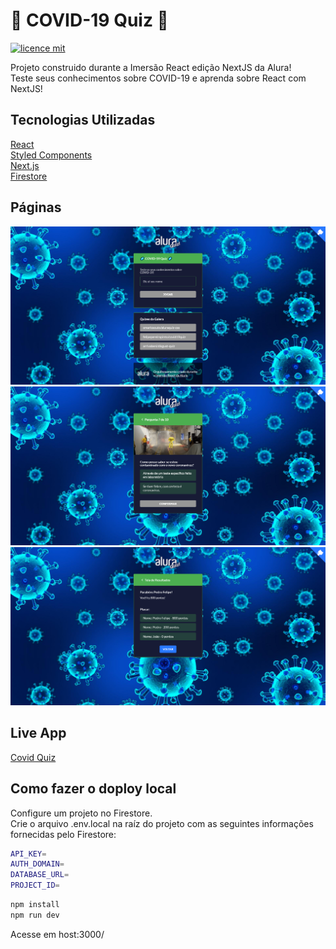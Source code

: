 # 🦠 COVID-19 Quiz 🦠

[![licence mit](https://img.shields.io/github/license/pedrofelipemm/covid-quiz)](https://github.com/pedrofelipemm/covid-quiz/blob/main/LICENSE)

Projeto construido durante a Imersão React edição NextJS da Alura!  
Teste seus conhecimentos sobre COVID-19 e aprenda sobre React com NextJS!

## Tecnologias Utilizadas

  [React](https://reactjs.org/)  
  [Styled Components](https://styled-components.com/)  
  [Next.js](https://nextjs.org/)  
  [Firestore](https://firebase.google.com/docs/firestore)  

## Páginas

![Home](https://github.com/pedrofelipemm/covid-quiz/blob/main/_docs/home.png?raw=true)
![Perguntas](https://github.com/pedrofelipemm/covid-quiz/blob/main/_docs/questions.png?raw=true)
![Placar](https://github.com/pedrofelipemm/covid-quiz/blob/main/_docs/score.png?raw=true)

## Live App

[Covid Quiz](https://covid-quiz.vercel.app/)  

## Como fazer o doploy local

Configure um projeto no Firestore.  
Crie o arquivo .env.local na raíz do projeto com as seguintes informações fornecidas pelo Firestore:  

```bash
API_KEY=
AUTH_DOMAIN=
DATABASE_URL=
PROJECT_ID=
```

```bash
npm install
npm run dev
```

Acesse em host:3000/
